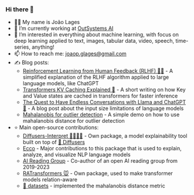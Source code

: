 ### Hi there 👋

- 🙋‍♂️ My name is João Lages
- 👷‍ I’m currently working at [OutSystems AI](https://www.outsystems.com/ai/)
- 🌱 I’m interested in everything about machine learning, with focus on deep learning applied to text, images, tabular data, video, speech, time-series, anything!
- 📫 How to reach me: joaop.glages@gmail.com
- ✍️ Blog posts:
  - [Reinforcement Learning from Human Feedback (RLHF) 🙋‍♂️](https://gist.github.com/JoaoLages/c6f2dfd13d2484aa8bb0b2d567fbf093) - A simplified explanation of the RLHF algorithm applied to large language models, like ChatGPT
  - [Transformers KV Caching Explained 💾](https://medium.com/@joaolages/kv-caching-explained-276520203249) - A short writing on how Key and Value states are cached in transformers for faster inference
  - [The Quest to Have Endless Conversations with Llama and ChatGPT 📝](https://medium.com/@joaolages/the-quest-to-have-endless-conversations-with-llama-and-chatgpt-%EF%B8%8F-81360b9b34b2) - A blog post about the input size limitations of language models
  - [Mahalanobis for outlier detection](https://gistpreview.github.io/?3cc5c28c69d21cb5278fa39e91f1da05) - A simple demo on how to use mahalanobis distance for outlier detection
- ⭐ Main open-source contributions:
  - [Diffusers-Interpret 🤗🧨🕵️‍♀️](https://github.com/JoaoLages/diffusers-interpret)  - Own package, a model explainability tool built on top of [🤗 Diffusers](https://github.com/huggingface/diffusers)
  - [Ecco](https://github.com/jalammar/ecco) - Major contributions to this package that is used to explain, analyze, and visualize NLP language models
  - [AI Reading Group](https://outsystems-ai-reading-group.github.io/) - Co-author of an open AI reading group from 2019-2023
  - [RATransformers 🐭](https://github.com/JoaoLages/RATransformers) - Own package, used to make transformer models relation-aware
  - [🤗 datasets](https://github.com/huggingface/datasets) - implemented the mahalanobis distance metric
  

<!--
**JoaoLages/JoaoLages** is a ✨ _special_ ✨ repository because its `README.md` (this file) appears on your GitHub profile.

Here are some ideas to get you started:

- 🔭 I’m currently working on ...
- 🌱 I’m currently learning ...
- 👯 I’m looking to collaborate on ...
- 🤔 I’m looking for help with ...
- 💬 Ask me about ...
- 📫 How to reach me: ...
- 😄 Pronouns: ...
- ⚡ Fun fact: ...
-->

